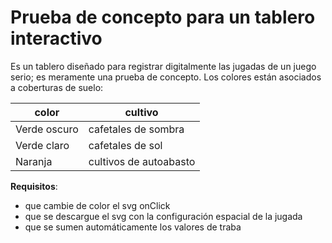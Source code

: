 # Prueba de concepto para un tablero interactivo

Es un tablero diseñado para registrar digitalmente las jugadas de un juego serio; es meramente una prueba de concepto.
Los colores están asociados a coberturas de suelo:

|color|cultivo|
|-----|-------|
|Verde oscuro| cafetales de sombra    |
|Verde claro | cafetales de sol       |
|Naranja     | cultivos de autoabasto |


__Requisitos__:

* que cambie de color el svg onClick
* que se descargue el svg con la configuración espacial de la jugada
* que se sumen automáticamente los valores de traba

